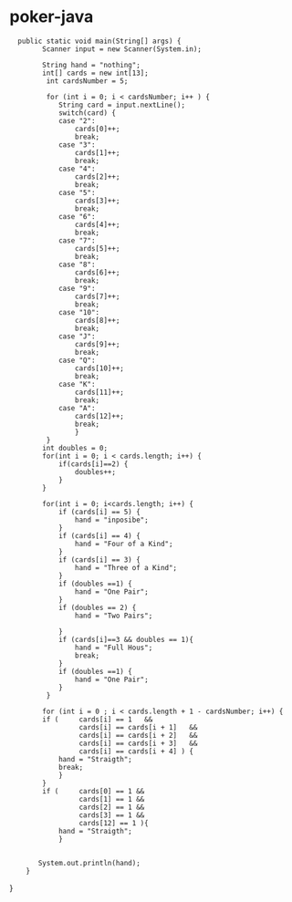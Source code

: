 # poker-java

      public static void main(String[] args) {
			Scanner input = new Scanner(System.in);
			
			String hand = "nothing";
			int[] cards = new int[13];
			 int cardsNumber = 5;
			 
			 for (int i = 0; i < cardsNumber; i++ ) {
				String card = input.nextLine();
				switch(card) {
				case "2":
					cards[0]++;
					break;
				case "3":
					cards[1]++;
					break;
				case "4":
					cards[2]++;
					break;
				case "5":
					cards[3]++;
					break;
				case "6":
					cards[4]++;
					break;
				case "7":
					cards[5]++;
					break;
				case "8":
					cards[6]++;
					break;
				case "9":
					cards[7]++;
					break;
				case "10":
					cards[8]++;
					break;
				case "J":
					cards[9]++;
					break;
				case "Q":
					cards[10]++;
					break;
				case "K":
					cards[11]++;
					break;
				case "A":
					cards[12]++;
					break;
					}
			 }
			int doubles = 0;
			for(int i = 0; i < cards.length; i++) {
				if(cards[i]==2) {
					doubles++;
				}
			}
			
			for(int i = 0; i<cards.length; i++) {
			    if (cards[i] == 5) {
			    	hand = "inposibe";	
				}
			    if (cards[i] == 4) {
			    	hand = "Four of a Kind";	
				}
			    if (cards[i] == 3) {
			    	hand = "Three of a Kind";	
				}
			    if (doubles ==1) {
			    	hand = "One Pair";	
				}
			    if (doubles == 2) {
			    	hand = "Two Pairs";

			    }
			    if (cards[i]==3 && doubles == 1){
			    	hand = "Full Hous";
			    	break;
			    }
			    if (doubles ==1) {
			    	hand = "One Pair";	
				}
			 }
			
			for (int i = 0 ; i < cards.length + 1 - cardsNumber; i++) {
			if (     cards[i] == 1   && 
					 cards[i] == cards[i + 1]	&&
					 cards[i] == cards[i + 2]	&&
					 cards[i] == cards[i + 3]	&&
					 cards[i] == cards[i + 4] ) {
				hand = "Straigth"; 
				break;
				}
			}	
			if (     cards[0] == 1 && 
					 cards[1] == 1 &&
					 cards[2] == 1 &&
					 cards[3] == 1 &&
					 cards[12] == 1 ){
				hand = "Straigth";
				}
			
		
	       System.out.println(hand);
		}
   }
